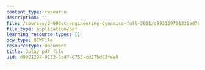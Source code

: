 ```yaml
---
content_type: resource
description: ''
file: /courses/2-003sc-engineering-dynamics-fall-2011/d992129791325ad76753cd27bd53fee8_ZNVvYg1FOPk.pdf
file_type: application/pdf
learning_resource_types: []
ocw_type: OCWFile
resourcetype: Document
title: 3play pdf file
uid: d9921297-9132-5ad7-6753-cd27bd53fee8
---
```

